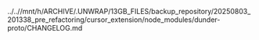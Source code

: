 ../..//mnt/h/ARCHIVE/.UNWRAP/13GB_FILES/backup_repository/20250803_201338_pre_refactoring/cursor_extension/node_modules/dunder-proto/CHANGELOG.md